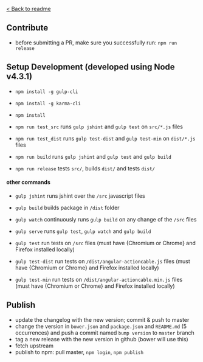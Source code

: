 [< Back to readme](https://github.com/angular-actioncable/angular-actioncable/blob/master/README.md)

## Contribute
 
 - before submitting a PR, make sure you successfully run: `npm run release`


## Setup Development (developed using Node v4.3.1)

 - `npm install -g gulp-cli`
 - `npm install -g karma-cli`
 - `npm install`

 - `npm run test_src` runs `gulp jshint` and `gulp test` on `src/*.js` files
 - `npm run test_dist` runs `gulp test-dist` and `gulp test-min` on `dist/*.js` files
 - `npm run build` runs `gulp jshint` and `gulp test` and `gulp build`
 - `npm run release` tests `src/`, builds `dist/` and tests `dist/`

#### other commands

 - `gulp jshint` runs jshint over the `/src` javascript files
 - `gulp build` builds package in `/dist` folder
 - `gulp watch` continuously runs `gulp build` on any change of the `/src` files

 - `gulp serve` runs `gulp test`, `gulp watch` and `gulp build`

 - `gulp test` run tests on `/src` files (must have {Chromium or Chrome} and Firefox installed locally)
 - `gulp test-dist` run tests on `/dist/angular-actioncable.js` files (must have {Chromium or Chrome} and Firefox installed locally)
 - `gulp test-min` run tests on `/dist/angular-actioncable.min.js` files (must have {Chromium or Chrome} and Firefox installed locally)

## Publish
 
 - update the changelog with the new version; commit & push to master
 - change the version in `bower.json` and `package.json` and `README.md` (5 occurrences) and push a commit named `bump version` to `master` branch
 - tag a new release with the new version in github (bower will use this)
 - fetch upstream
 - publish to npm: pull master, `npm login`, `npm publish`

